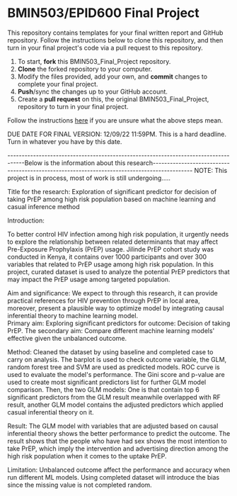 # BMIN503/EPID600 Final Project

This repository contains templates for your final written report and GitHub repository. Follow the instructions below to clone this repository, and then turn in your final project's code via a pull request to this repository.


1. To start, **fork** this BMIN503_Final_Project repository.
1. **Clone** the forked repository to your computer.
1. Modify the files provided, add your own, and **commit** changes to complete your final project.
1. **Push**/sync the changes up to your GitHub account.
1. Create a **pull request** on this, the original BMIN503_Final_Project, repository to turn in your final project.


Follow the instructions [here][forking] if you are unsure what the above steps mean.

DUE DATE FOR FINAL VERSION: 12/09/22 11:59PM. This is a hard deadline. Turn in whatever you have by this date.


<!-- Links -->
[forking]: https://guides.github.com/activities/forking/

------------------------------------------------------------------------------------Below is the information about this research--------------------------------------------------------------------------------------------
NOTE: This project is in process, most of work is still undergoing.....

Title for the research: Exploration of significant predictor for decision of taking PrEP among high risk population based on machine learning and casual inference method

Introduction: 

To better control HIV infection among high risk population, it urgently needs to explore the relationship between related determinants that may affect Pre-Exposure Prophylaxis (PrEP) usage. Jilinde PrEP cohort study was conducted in Kenya, it contains over 1000 participants and over 300 variables that related to PrEP usage among high risk population. In this project, curated dataset is used to analyze the potential PrEP predictors that may impact the PrEP usage among targeted population.  

Aim and significance: We expect to through this research, it can provide practical references for HIV prevention through PrEP in local area, moreover, present a plausible way to optimize model by integrating causal inferential theory to machine learning model.   
	Primary aim: Exploring significant predictors for outcome: Decision of taking PrEP. 
	The secondary aim: Compare different machine learning models' effective given the unbalanced outcome. 

Method: Cleaned the dataset by using baseline and completed case to carry on analysis. The barplot is used to check outcome variable, the GLM, random forest tree and SVM are used as predicted models. ROC curve is used to evaluate the model's performance. The Gini score and p-value are used to create most significant predictors list for further GLM model comparison. Then, the two GLM models: One is that contain top 6 significant predictors from the GLM result meanwhile overlapped with RF result, another GLM model contains the adjusted predictors which applied casual inferential theory on it.  

Result: The GLM model with variables that are adjusted based on causal inferential theory shows the better performance to predict the outcome. The result shows that the people who have had sex shows the most intention to take PrEP, which imply the intervention and advertising direction among the high risk population when it comes to the uptake PrEP.

Limitation: Unbalanced outcome affect the performance and accuracy when run different ML models.
                  Using completed dataset will introduce the bias since the missing value is not completed random. 
                  
                  